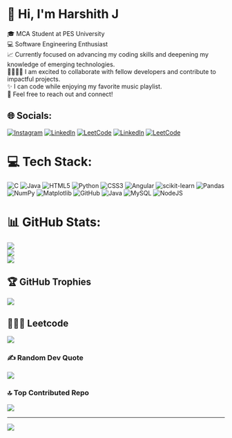 # 👋 Hi, I'm Harshith J
🎓 MCA Student at PES University<br>💻 Software Engineering Enthusiast<br>📈 Currently focused on advancing my coding skills and deepening my knowledge of emerging technologies.<br>🫱🏼‍🫲🏾 I am excited to collaborate with fellow developers and contribute to impactful projects.<br>✨ I can code while enjoying my favorite music playlist.<br>🚀 Feel free to reach out and connect!


## 🌐 Socials:
[![Instagram](https://img.shields.io/badge/Instagram-%23E4405F.svg?logo=Instagram&logoColor=white)](https://instagram.com/https://www.instagram.com/harsh.thhh) [![LinkedIn](https://img.shields.io/badge/LinkedIn-%230077B5.svg?logo=linkedin&logoColor=white)](https://linkedin.com/in/www.linkedin.com/in/harshith11) [![LeetCode](https://img.shields.io/badge/LeetCode-%23f9a825.svg?logo=leetcode&logoColor=white)](https://leetcode.com/codehelloworld) [![LinkedIn](https://img.shields.io/badge/LinkedIn-%230077B5.svg?logo=linkedin&logoColor=white)](https://linkedin.com/in/harshith11)
[![LeetCode](https://img.shields.io/badge/LeetCode-%23f9a825.svg?logo=leetcode&logoColor=white)](https://leetcode.com/codehelloworld)



# 💻 Tech Stack:
![C](https://img.shields.io/badge/c-%2300599C.svg?style=plastic&logo=c&logoColor=white) ![Java](https://img.shields.io/badge/java-%23ED8B00.svg?style=plastic&logo=openjdk&logoColor=white) ![HTML5](https://img.shields.io/badge/html5-%23E34F26.svg?style=plastic&logo=html5&logoColor=white) ![Python](https://img.shields.io/badge/python-3670A0?style=plastic&logo=python&logoColor=ffdd54) ![CSS3](https://img.shields.io/badge/css3-%231572B6.svg?style=plastic&logo=css3&logoColor=white) ![Angular](https://img.shields.io/badge/angular-%23DD0031.svg?style=plastic&logo=angular&logoColor=white) ![scikit-learn](https://img.shields.io/badge/scikit--learn-%23F7931E.svg?style=plastic&logo=scikit-learn&logoColor=white) ![Pandas](https://img.shields.io/badge/pandas-%23150458.svg?style=plastic&logo=pandas&logoColor=white) ![NumPy](https://img.shields.io/badge/numpy-%23013243.svg?style=plastic&logo=numpy&logoColor=white) ![Matplotlib](https://img.shields.io/badge/Matplotlib-%23ffffff.svg?style=plastic&logo=Matplotlib&logoColor=black) ![GitHub](https://img.shields.io/badge/github-%23121011.svg?style=plastic&logo=github&logoColor=white) ![Java](https://img.shields.io/badge/java-%23ED8B00.svg?style=plastic&logo=openjdk&logoColor=white) ![MySQL](https://img.shields.io/badge/mysql-4479A1.svg?style=plastic&logo=mysql&logoColor=white) ![NodeJS](https://img.shields.io/badge/node.js-6DA55F?style=plastic&logo=node.js&logoColor=white)
# 📊 GitHub Stats:
![](https://github-readme-stats.vercel.app/api?username=harsh11ith&theme=default&hide_border=false&include_all_commits=true&count_private=true)<br/>
![](https://github-readme-streak-stats.herokuapp.com/?user=harsh11ith&theme=default&hide_border=false)<br/>
![](https://github-readme-stats.vercel.app/api/top-langs/?username=harsh11ith&theme=default&hide_border=false&include_all_commits=true&count_private=true&layout=compact)

## 🏆 GitHub Trophies
![](https://github-profile-trophy.vercel.app/?username=harsh11ith&theme=gruvbox&no-frame=true&no-bg=true&margin-w=4)

## 🧑🏼‍💻 Leetcode
![](https://leetcard.jacoblin.cool/codehelloworld?ext=heatmap)

### ✍️ Random Dev Quote
![](https://quotes-github-readme.vercel.app/api?type=horizontal&theme=radical)

### 🔝 Top Contributed Repo
![](https://github-contributor-stats.vercel.app/api?username=harsh11ith&limit=5&theme=dark&combine_all_yearly_contributions=true)

---
[![](https://visitcount.itsvg.in/api?id=harsh11ith&icon=5&color=3)](https://visitcount.itsvg.in)

<!-- Proudly created with GPRM ( https://gprm.itsvg.in ) -->
